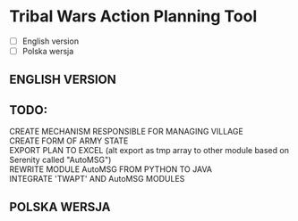 # Tribal Wars Action Planning Tool
- [ ] English version  
- [ ] Polska wersja  
  
## ENGLISH VERSION
## TODO:  
CREATE MECHANISM RESPONSIBLE FOR MANAGING VILLAGE  
CREATE FORM OF ARMY STATE  
EXPORT PLAN TO EXCEL (alt export as tmp array to other module based on Serenity called "AutoMSG")  
REWRITE MODULE AutoMSG FROM PYTHON TO JAVA  
INTEGRATE 'TWAPT' AND AutoMSG MODULES  

## POLSKA WERSJA
